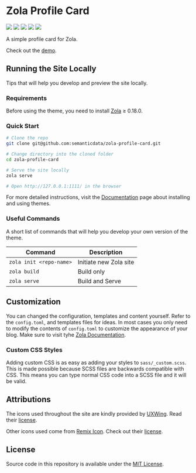 # Zola Profile Card

<p align="">
  <img src="https://img.shields.io/github/languages/code-size/semanticdata/zola-sandbox" />
  <img src="https://img.shields.io/github/repo-size/semanticdata/zola-sandbox" />
  <img src="https://img.shields.io/github/commit-activity/t/semanticdata/zola-sandbox" />
  <img src="https://img.shields.io/github/last-commit/semanticdata/zola-sandbox" />
  <img src="https://img.shields.io/website/https/zola-sandbox.svg" />
</p>

A simple profile card for Zola.

Check out the [demo](https://zola-sandbox.vercel.app/).

## Running the Site Locally

Tips that will help you develop and preview the site locally.

### Requirements

Before using the theme, you need to install [Zola](https://www.getzola.org/documentation/getting-started/installation/) ≥ 0.18.0.

### Quick Start

```sh
# Clone the repo
git clone git@github.com:semanticdata/zola-profile-card.git

# Change directory into the cloned folder
cd zola-profile-card

# Serve the site locally
zola serve

# Open http://127.0.0.1:1111/ in the browser
```

For more detailed instructions, visit the [Documentation](https://www.getzola.org/documentation/themes/installing-and-using-themes/) page about installing and using themes.

### Useful Commands

A short list of commands that will help you develop your own version of the theme.

| Command                 | Description            |
| ----------------------- | ---------------------- |
| `zola init <repo-name>` | Initiate new Zola site |
| `zola build`            | Build only             |
| `zola serve`            | Build and Serve        |

## Customization

You can changed the configuration, templates and content yourself. Refer to the `config.toml`, and templates files for ideas. In most cases you only need to modify the contents of `config.toml` to customize the appearance of your blog. Make sure to visit tyhe [Zola Documentation](https://www.getzola.org/documentation/getting-started/overview/).

### Custom CSS Styles

Adding custom CSS is as easy as adding your styles to `sass/_custom.scss`. This is made possible because SCSS files are backwards compatible with CSS. This means you can type normal CSS code into a SCSS file and it will be valid.

## Attributions

The icons used throughout the site are kindly provided by [UXWing](https://uxwing.com/license/). Read their [license](https://uxwing.com/license/).

Other icons used come from [Remix Icon](https://remixicon.com/). Check out their [license](https://remixicon.com/license).

## License

Source code in this repository is available under the [MIT License](LICENSE).
